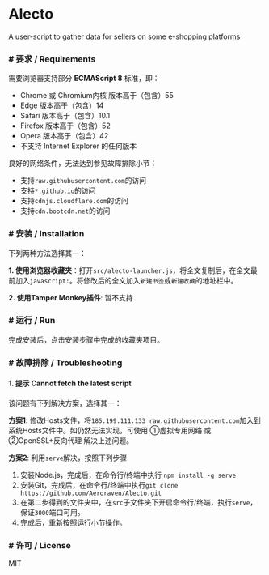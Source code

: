# Alecto
A user-script to gather data for sellers on some e-shopping platforms



### # 要求 / Requirements

需要浏览器支持部分 **ECMAScript 8** 标准，即：

- Chrome 或 Chromium内核 版本高于（包含）55 
- Edge 版本高于（包含）14
- Safari 版本高于（包含）10.1
- Firefox 版本高于（包含）52
- Opera 版本高于（包含）42
- 不支持 Internet Explorer 的任何版本

良好的网络条件，无法达到参见故障排除小节：

- 支持`raw.githubusercontent.com`的访问
- 支持`*.github.io`的访问
- 支持`cdnjs.cloudflare.com`的访问
- 支持`cdn.bootcdn.net`的访问





### # 安装 / Installation

下列两种方法选择其一：

**1. 使用浏览器收藏夹**：打开`src/alecto-launcher.js`，将全文复制后，在全文最前加入`javascript:`。将修改后的全文加入`新建书签`或`新建收藏`的地址栏中。

**2. 使用Tamper Monkey插件**: 暂不支持





### # 运行 / Run

完成安装后，点击安装步骤中完成的收藏夹项目。





### # 故障排除 / Troubleshooting

#### 1. 提示 Cannot fetch the latest script

该问题有下列解决方案，选择其一：

**方案1**: 修改Hosts文件，将`185.199.111.133 raw.githubusercontent.com`加入到系统Hosts文件中。如仍然无法实现，可使用 ①虚拟专用网络 或 ②OpenSSL+反向代理 解决上述问题。 

**方案2**: 利用`serve`解决，按照下列步骤

1. 安装Node.js，完成后，在命令行/终端中执行 `npm install -g serve`
2. 安装Git，完成后，在命令行/终端中执行`git clone https://github.com/Aeroraven/Alecto.git `
3. 在第二步得到的文件夹中，在`src`子文件夹下开启命令行/终端，执行`serve`，保证`3000`端口可用。
4. 完成后，重新按照运行小节操作。





### # 许可 / License

MIT
